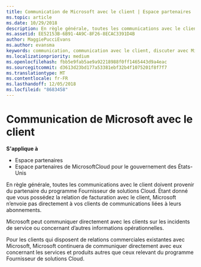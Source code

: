 ```yaml
---
title: Communication de Microsoft avec le client | Espace partenaires
ms.topic: article
ms.date: 10/29/2018
description: En règle générale, toutes les communications avec le client doivent provenir du partenaire du programme Fournisseur de solutions Cloud.
ms.assetid: EE52153B-6B91-4A9C-8F26-8ECAC3391D4B
author: MaggiePucciEvans
ms.author: evansma
keywords: communication, communication avec le client, discuter avec Microsoft
ms.localizationpriority: medium
ms.openlocfilehash: fbb5e9fab5ae9a92218988f0ff1465443d9a4eac
ms.sourcegitcommit: d3613d23bd177a53381ebf32b4f1075201f8f7f7
ms.translationtype: MT
ms.contentlocale: fr-FR
ms.lasthandoff: 12/05/2018
ms.locfileid: "8683458"
---
```

# <a name="customer-communication-from-microsoft"></a>Communication de Microsoft avec le client

**S'applique à**

-  Espace partenaires
-  Espace partenaires de MicrosoftCloud pour le gouvernement des États-Unis


En règle générale, toutes les communications avec le client doivent provenir du partenaire du programme Fournisseur de solutions Cloud. Étant donné que vous possédez la relation de facturation avec le client, Microsoft n’envoie pas directement à vos clients de communications liées à leurs abonnements.

Microsoft peut communiquer directement avec les clients sur les incidents de service ou concernant d’autres informations opérationnelles.

Pour les clients qui disposent de relations commerciales existantes avec Microsoft, Microsoft continuera de communiquer directement avec eux concernant les services et produits autres que ceux relevant du programme Fournisseur de solutions Cloud.

 

 



